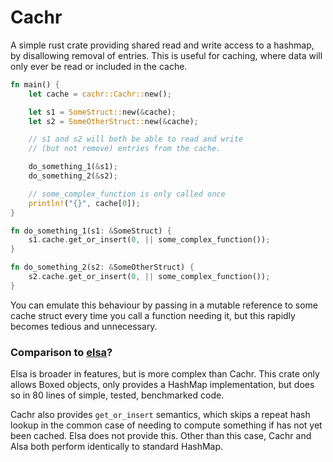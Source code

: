 # Cachr

A simple rust crate providing shared read and write access to a hashmap, by disallowing removal of entries.
This is useful for caching, where data will only ever be read or included in the cache.

```rust
fn main() {
    let cache = cachr::Cachr::new();

    let s1 = SomeStruct::new(&cache);
    let s2 = SomeOtherStruct::new(&cache);

    // s1 and s2 will both be able to read and write 
    // (but not remove) entries from the cache.

    do_something_1(&s1);
    do_something_2(&s2);

    // some_complex_function is only called once
    println!("{}", cache[0]);
}

fn do_something_1(s1: &SomeStruct) {
    s1.cache.get_or_insert(0, || some_complex_function());
}

fn do_something_2(s2: &SomeOtherStruct) {
    s2.cache.get_or_insert(0, || some_complex_function());
}
```

You can emulate this behaviour by passing in a mutable reference 
to some cache struct every time you call a function needing it, 
but this rapidly becomes tedious and unnecessary.

### Comparison to [elsa](https://crates.io/crates/elsa)?

Elsa is broader in features, but is more complex than Cachr.
This crate only allows Boxed objects, only provides a HashMap implementation,
but does so in 80 lines of simple, tested, benchmarked code.

Cachr also provides `get_or_insert` semantics, which skips
a repeat hash lookup in the common case of needing to compute something if has not yet been cached.
Elsa does not provide this.
Other than this case, Cachr and Alsa both perform identically to standard HashMap.
